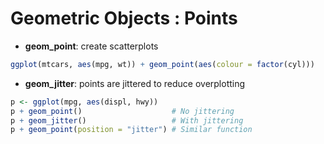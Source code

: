Geometric Objects : Points
==============================
* **geom_point**: create scatterplots
```R
ggplot(mtcars, aes(mpg, wt)) + geom_point(aes(colour = factor(cyl)))
```

* **geom_jitter**: points are jittered to reduce overplotting
```R
p <- ggplot(mpg, aes(displ, hwy))
p + geom_point()                    # No jittering
p + geom_jitter()                   # With jittering
p + geom_point(position = "jitter") # Similar function
```
